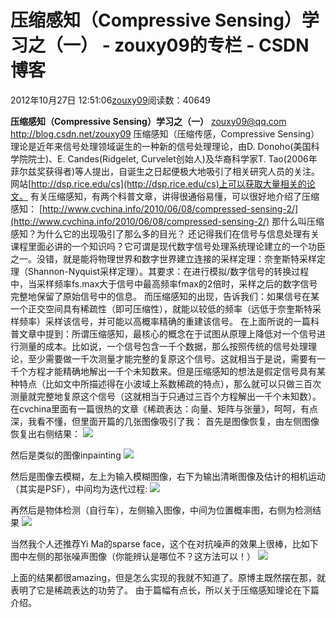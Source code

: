 
# 压缩感知（Compressive Sensing）学习之（一） - zouxy09的专栏 - CSDN博客


2012年10月27日 12:51:06[zouxy09](https://me.csdn.net/zouxy09)阅读数：40649


**压缩感知（Compressive Sensing）学习之（一）**
zouxy09@qq.com
http://blog.csdn.net/zouxy09
压缩感知（压缩传感，Compressive Sensing）理论是近年来信号处理领域诞生的一种新的信号处理理论，由D. Donoho(美国科学院院士)、E. Candes(Ridgelet, Curvelet创始人)及华裔科学家T. Tao(2006年菲尔兹奖获得者)等人提出，自诞生之日起便极大地吸引了相关研究人员的关注。网站[http://dsp.rice.edu/cs](http://dsp.rice.edu/cs)上可以获取大量相关的论文。
有关压缩感知，有两个科普文章，讲得很通俗易懂，可以很好地介绍了压缩感知：
[http://www.cvchina.info/2010/06/08/compressed-sensing-2/](http://www.cvchina.info/2010/06/08/compressed-sensing-2/)
那什么叫压缩感知？为什么它的出现吸引了那么多的目光？
还记得我们在信号与信息处理有关课程里面必讲的一个知识吗？它可谓是现代数字信号处理系统理论建立的一个功臣之一。没错，就是能将物理世界和数字世界建立连接的采样定理：奈奎斯特采样定理（Shannon-Nyquist采样定理）。其要求：在进行模拟/数字信号的转换过程中，当采样频率fs.max大于信号中最高频率fmax的2倍时，采样之后的数字信号完整地保留了原始信号中的信息。
而压缩感知的出现，告诉我们：如果信号在某一个正交空间具有稀疏性（即可压缩性），就能以较低的频率（远低于奈奎斯特采样频率）采样该信号，并可能以高概率精确的重建该信号。
在上面所说的一篇科普文章中提到：所谓压缩感知，最核心的概念在于试图从原理上降低对一个信号进行测量的成本。比如说，一个信号包含一千个数据，那么按照传统的信号处理理论，至少需要做一千次测量才能完整的复原这个信号。这就相当于是说，需要有一千个方程才能精确地解出一千个未知数来。但是压缩感知的想法是假定信号具有某种特点（比如文中所描述得在小波域上系数稀疏的特点），那么就可以只做三百次测量就完整地复原这个信号（这就相当于只通过三百个方程解出一千个未知数）。
在cvchina里面有一篇很热的文章《稀疏表达：向量、矩阵与张量》，呵呵，有点深，我看不懂，但里面开篇的几张图像吸引了我：
首先是图像恢复，由左侧图像恢复出右侧结果：
![](https://img-my.csdn.net/uploads/201210/27/1351313571_6907.jpg)

然后是类似的图像inpainting
![](https://img-my.csdn.net/uploads/201210/27/1351313617_3592.jpg)

然后是图像去模糊，左上为输入模糊图像，右下为输出清晰图像及估计的相机运动（其实是PSF），中间均为迭代过程:
![](https://img-my.csdn.net/uploads/201210/27/1351313654_3529.jpg)

再然后是物体检测（自行车），左侧输入图像，中间为位置概率图，右侧为检测结果
![](https://img-my.csdn.net/uploads/201210/27/1351313685_1668.jpg)

当然我个人还推荐Yi Ma的sparse face，这个在对抗噪声的效果上很棒，比如下图中左侧的那张噪声图像（你能辨认是哪位不？这方法可以！）
![](https://img-my.csdn.net/uploads/201210/27/1351313705_2912.jpg)

上面的结果都很amazing，但是怎么实现的我就不知道了。原博主既然摆在那，就表明了它是稀疏表达的功劳了。
由于篇幅有点长，所以关于压缩感知理论在下篇介绍。


